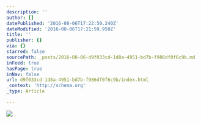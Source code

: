 ```yaml
---
description: ''
author: []
datePublished: '2016-08-06T17:22:50.240Z'
dateModified: '2016-08-06T17:21:59.950Z'
title: ''
publisher: {}
via: {}
starred: false
sourcePath: _posts/2016-08-06-d9f033cd-1d8a-4951-bd7b-f986df0f6c9b.md
inFeed: true
hasPage: true
inNav: false
url: d9f033cd-1d8a-4951-bd7b-f986df0f6c9b/index.html
_context: 'http://schema.org'
_type: Article

---
```

![](https://the-grid-user-content.s3-us-west-2.amazonaws.com/a7f78b12-270a-45f1-8bdf-4ada3a74ad24.jpg)